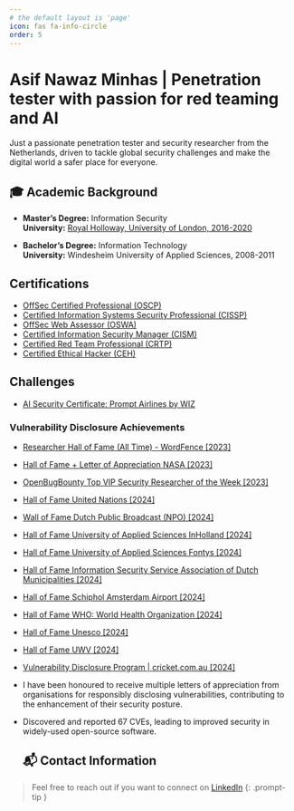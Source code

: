 ```yaml
---
# the default layout is 'page'
icon: fas fa-info-circle
order: 5
---
```

# Asif Nawaz Minhas | Penetration tester with passion for red teaming and AI

Just a passionate penetration tester and security researcher from the Netherlands, driven to tackle global security challenges and make the digital world a safer place for everyone.

## 🎓 Academic Background

- **Master’s Degree:** Information Security <br>
**University:** <a href="https://stories.london.ac.uk/uolgrad2022/postgraduate-computing/" target="_blank">Royal Holloway, University of London, 2016-2020</a>


- **Bachelor’s Degree:** Information Technology <br>
  **University:** Windesheim University of Applied Sciences, 2008-2011  

## Certifications
- <a href="https://www.credential.net/0f2a3465-2fa6-4402-b526-6f372b35bd93?trk=public_profile_see-credential#acc.Bnhq091G" target="_blank">OffSec Certified Professional (OSCP)</a>
- <a href="https://my.isc2.org/s/MemberVerification?LastName=Minhas&MemberNumber=627497&trk=public_profile_see-credential" target="_blank">Certified Information Systems Security Professional (CISSP)</a>
- <a href="https://www.credential.net/d354e55c-d333-4347-9ddf-5e9d44cca4c4?trk=public_profile_see-credential#acc.YxfV3PiU" target="_blank">OffSec Web Assessor (OSWA)</a>
- <a href="https://www.credly.com/badges/b75ea7b9-55ff-4f43-a526-9077388491b6/public_url?trk=public_profile_see-credential" target="_blank">Certified Information Security Manager (CISM)</a>
- <a href="https://www.credential.net/91d1ae8c-1040-4530-a0dc-fe0352e003e9#gs.heo06q" target="_blank">Certified Red Team Professional (CRTP)</a>
- <a href="https://aspen.eccouncil.org/VerifyBadge?type=certification&a=2lRukjKr7UUZduuSqj0TbmTVi+5o1PGgbCuiL97m6ug=&trk=public_profile_see-credential" target="_blank">Certified Ethical Hacker (CEH)</a>

## Challenges
- <a href="https://promptairlines.com/certificate/qeIo9" target="_blank">AI Security Certificate: Prompt Airlines by WIZ</a>

### Vulnerability Disclosure Achievements

- <a href="https://www.wordfence.com/threat-intel/vulnerabilities/researchers/asif-nawaz-minhas" target="_blank">Researcher Hall of Fame (All Time) - WordFence [2023]</a>
- <a href="https://bugcrowd.com/engagements/nasa-vdp/hall_of_fames" target="_blank">Hall of Fame + Letter of Appreciation NASA [2023]</a>
- <a href="https://www.openbugbounty.org/researchers/ethicaldudeNL/" target="_blank">OpenBugBounty Top VIP Security Researcher of the Week [2023]</a>
- <a href="https://unite.un.org/content/hall-fame/list" target="_blank">Hall of Fame United Nations [2024]</a>
- <a href="https://npo.nl/overnpo/privacy-en-security/responsible-disclosure" target="_blank">Wall of Fame Dutch Public Broadcast (NPO) [2024]</a>
- <a href="https://www.inholland.nl/responsible-disclosure/#Wall_of_Fame" target="_blank">Hall of Fame University of Applied Sciences InHolland [2024]</a>
- <a href="https://www.fontys.nl/Over-Fontys/Wie-we-zijn/Onze-organisatie-1/Responsible-disclosure-Fontys-Hogeschool.htm" target="_blank">Hall of Fame University of Applied Sciences Fontys [2024]</a>
- <a href="https://www.informatiebeveiligingsdienst.nl/2024-coordinated-vulnerability-disclosure-hall-of-fame/" target="_blank">Hall of Fame Information Security Service Association of Dutch Municipalities [2024]</a>
- <a href="https://www.schiphol.nl/en/page/responsible-disclosure-hall-of-fame/" target="_blank">Hall of Fame Schiphol Amsterdam Airport [2024]</a>
- <a href="https://www.who.int/about/cybersecurity/vulnerability-hall-of-fame/ethical-hacker-list" target="_blank">Hall of Fame WHO: World Health Organization [2024]</a>
- <a href="https://www.unesco.org/en/vulnerability-disclosure" target="_blank">Hall of Fame Unesco [2024]</a>
- <a href="https://www.uwv.nl/en/about-this-site/vulnerability-disclosure-policy/hall-of-fame" target="_blank">Hall of Fame UWV [2024]</a>
- <a href="https://www.cricket.com.au/vulnerability-disclosure-program/" target="_blank">Vulnerability Disclosure Program | cricket.com.au [2024]</a>

- I have been honoured to receive multiple letters of appreciation from organisations for responsibly disclosing vulnerabilities, contributing to the enhancement of their security posture. 
- Discovered and reported 67 CVEs, leading to improved security in widely-used open-source software.

  ## 📬 Contact Information

> Feel free to reach out if you want to connect on <a href="https://nl.linkedin.com/in/asifminhasnl" target="_blank">LinkedIn</a>
{: .prompt-tip }
